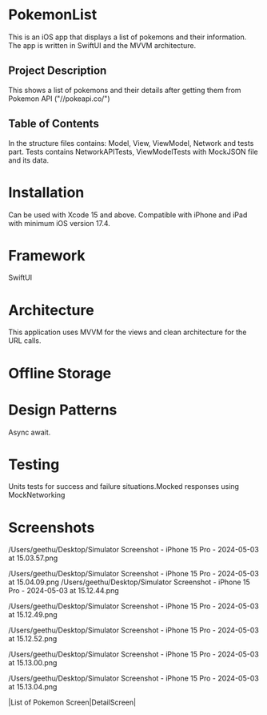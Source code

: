 # PokemonList
This is an iOS app that displays a list of pokemons and their information. The app is written in SwiftUI and the MVVM architecture.

## Project Description 

This shows a list of pokemons and their details after getting them from Pokemon API ("//pokeapi.co/")

## Table of Contents

In the structure files contains: Model, View, ViewModel, Network and tests part. Tests contains NetworkAPITests, ViewModelTests with MockJSON file and its data.

# Installation
Can be used with Xcode 15 and above. Compatible with iPhone and iPad with minimum iOS version 17.4.

# Framework
SwiftUI 

# Architecture
This application uses MVVM for the views and clean architecture for the URL calls.

# Offline Storage

# Design Patterns
Async await.

# Testing
Units tests for success and failure situations.Mocked responses using MockNetworking

# Screenshots
/Users/geethu/Desktop/Simulator Screenshot - iPhone 15 Pro - 2024-05-03 at 15.03.57.png

/Users/geethu/Desktop/Simulator Screenshot - iPhone 15 Pro - 2024-05-03 at 15.04.09.png
/Users/geethu/Desktop/Simulator Screenshot - iPhone 15 Pro - 2024-05-03 at 15.12.44.png

/Users/geethu/Desktop/Simulator Screenshot - iPhone 15 Pro - 2024-05-03 at 15.12.49.png

/Users/geethu/Desktop/Simulator Screenshot - iPhone 15 Pro - 2024-05-03 at 15.12.52.png

/Users/geethu/Desktop/Simulator Screenshot - iPhone 15 Pro - 2024-05-03 at 15.13.00.png

/Users/geethu/Desktop/Simulator Screenshot - iPhone 15 Pro - 2024-05-03 at 15.13.04.png

|List of Pokemon Screen|DetailScreen|

